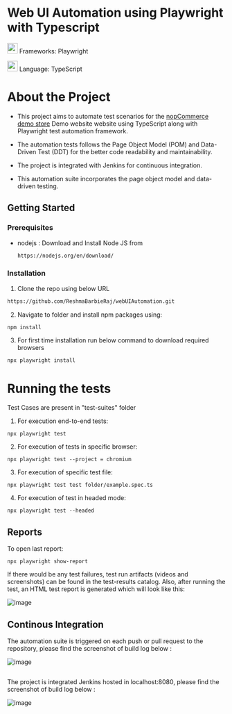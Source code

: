 # Web UI Automation using Playwright with Typescript

<img height="24" width="24" src="https://playwright.dev/img/playwright-logo.svg" />   Frameworks: Playwright

<img height="24" width="24" src="https://cdn-icons-png.flaticon.com/512/5968/5968381.png" />   Language: TypeScript  


# About the Project

- This project aims to automate test scenarios for the [nopCommerce demo store](https://demo.nopcommerce.com/) Demo website
website using TypeScript along with Playwright test automation framework.

- The automation tests follows the Page Object Model (POM) and Data-Driven Test
(DDT) for the better code readability and maintainability.

- The project is integrated with Jenkins for continuous integration.
  
- This automation suite incorporates the  page object model and data-driven testing.


## Getting Started

### Prerequisites

- nodejs : Download and Install Node JS from
  ```sh
  https://nodejs.org/en/download/
  ```
  
### Installation

1. Clone the repo using below URL

```sh
https://github.com/ReshmaBarbieRaj/webUIAutomation.git
```

2. Navigate to folder and install npm packages using:

```sh
npm install
```
3. For first time installation run below command to download required browsers

```sh
npx playwright install
```

# Running the tests

Test Cases are present in "test-suites" folder

1. For execution end-to-end tests:

```JS
npx playwright test
```

2. For execution of tests in specific browser:

```JS
npx playwright test --project = chromium
```

3. For execution of specific test file:

```JS
npx playwright test test folder/example.spec.ts
```

4. For execution of test in headed mode:

```JS
npx playwright test --headed
```

## Reports

To open last report:

```JS
npx playwright show-report
```

If there would be any test failures, test run artifacts (videos and screenshots) can be found in the test-results catalog. Also, after running the test, an HTML test report is generated which will look like this:


![image](https://github.com/ReshmaBarbieRaj/webUIAutomation/assets/85567781/b8be8b0c-a48e-442c-8906-88787471e9a8)


## Continous Integration

The automation suite is triggered on each push or pull request to the repository, please find the screenshot of build log below :

![image](https://github.com/ReshmaBarbieRaj/webUIAutomation/assets/85567781/c20aee18-67ba-488c-84d0-5903340467f1)

##


The project is integrated Jenkins hosted in localhost:8080, please find the screenshot of build log below :

![image](https://github.com/ReshmaBarbieRaj/Bowling-Game/assets/85567781/081a7a04-3d6c-4878-ba50-f2996b66b900)



